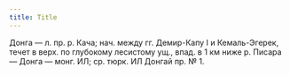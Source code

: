 ```yaml
---
title: Title
---
```


Донга — л. пр. р. Кача; нач. между гг. Демир-Капу I и Кемаль-Эгерек, течет в
верх. по глубокому лесистому ущ., впад. в 1 км ниже р. Писара — Донга — монг.
ИЛ; ср. тюрк. ИЛ Донгай пр. № 1.
